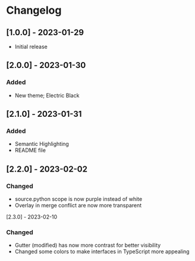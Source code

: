 # Changelog

## [1.0.0] - 2023-01-29
- Initial release

## [2.0.0] - 2023-01-30

### Added

- New theme; Electric Black

## [2.1.0] - 2023-01-31

### Added

- Semantic Highlighting
- README file

## [2.2.0] - 2023-02-02

### Changed

- source.python scope is now purple instead of white
- Overlay in merge conflict are now more transparent

[2.3.0] - 2023-02-10

### Changed

- Gutter (modified) has now more contrast for better visibility
- Changed some colors to make interfaces in TypeScript more appealing